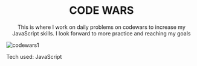 <h1 align="center"> CODE WARS </h1>
<p align="center"> This is where I work on daily problems on codewars to increase my JavaScript skills. I look forward to more practice and reaching  my goals </p>


![codewars1](https://user-images.githubusercontent.com/101954954/172280109-4d5414ea-f0df-4049-a9bd-f36216478655.png)

Tech used: JavaScript
